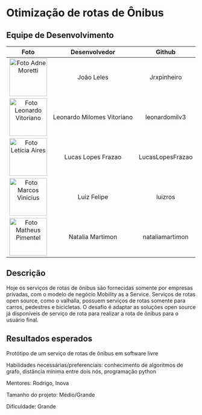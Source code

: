 # Otimização de rotas de Ônibus

## Equipe de Desenvolvimento

| Foto | Desenvolvedor |     Github      |
| :--: | :-----------: | :-------------: |
|  <img src="https://avatars.githubusercontent.com/u/124414056?v=4" width="100px;" alt="Foto Adne Moretti"/><br>  |       João Leles        |   Jrxpinheiro   |
| <img src="https://avatars.githubusercontent.com/u/80769421?v=4" width="100px;" alt="Foto Leonardo Vitoriano"/> |   Leonardo Milomes Vitoriano     |  leonardomilv3  |
|   <img src="https://avatars.githubusercontent.com/u/89523373?v=4" width="100px;" alt="Foto Letícia Aires"/>    | Lucas Lopes Frazao   |  LucasLopesFrazao   |
|  <img src="https://avatars.githubusercontent.com/u/64107306?v=4" width="100px;" alt="Foto Marcos Vinicius"/>   |     Luiz Felipe      |    luizros    |
| <img src= "https://avatars.githubusercontent.com/u/42724774?v=4"  width="100px;" alt="Foto Matheus Pimentel"/> |      Natalia Martimon       |  nataliamartimon   |

## Descrição

Hoje os serviços de rotas de ônibus são fornecidas somente por empresas privadas, com o modelo de negócio Mobility as a Service. Serviços de rotas open source, como o valhalla, possuem serviços de rotas somente para carros, pedestres e bicicletas. O desafio é adaptar as soluções open source já disponíveis de serviço de rota para realizar a rota de ônibus para o usuário final.

## Resultados esperados
Protótipo de um serviço de rotas de ônibus em software livre

Habilidades necessárias/preferenciais: conhecimento de algoritmos de grafo, distância mínima entre dois nós, programação python

Mentores: Rodrigo, Inova

Tamanho do projeto: Médio/Grande

Dificuldade: Grande

